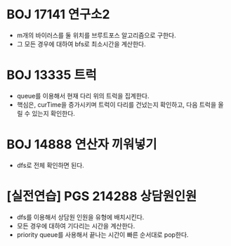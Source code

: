 # BOJ 17141 연구소2
- m개의 바이러스를 둘 위치를 브루트포스 알고리즘으로 구한다.
- 그 모든 경우에 대하여 bfs로 최소시간을 계산한다.

# BOJ 13335 트럭
- queue를 이용해서 현재 다리 위의 트럭을 집계한다.
- 핵심은, curTime을 증가시키며 트럭이 다리를 건넜는지 확인하고, 다음 트럭을 올릴 수 있는지 확인한다.

# BOJ 14888 연산자 끼워넣기
- dfs로 전체 확인하면 된다.

# [실전연습] PGS 214288 상담원인원
- dfs를 이용해서 상담원 인원을 유형에 배치시킨다.
- 모든 경우에 대하여 기다리는 시간을 계산한다.
- priority queue를 사용해서 끝나는 시간이 빠른 순서대로 pop한다.